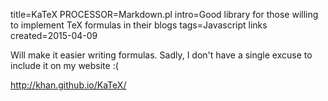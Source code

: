 title=KaTeX
PROCESSOR=Markdown.pl
intro=Good library for those willing to implement TeX formulas in their blogs
tags=Javascript links
created=2015-04-09

Will make it easier writing formulas.
Sadly, I don't have a single excuse to include it on my website :(

<http://khan.github.io/KaTeX/>
